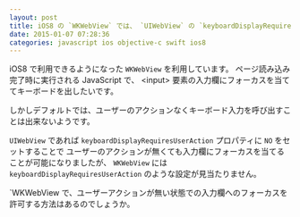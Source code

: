 ```yaml
---
layout: post
title: iOS8 の `WKWebView` では、 `UIWebView` の `keyboardDisplayRequiresUserAction` に似た設定はありますか？
date: 2015-01-07 07:28:36
categories: javascript ios objective-c swift ios8
---
```

<!-- {% raw %} -->
<p>iOS8 で利用できるようになった <code>WKWebView</code> を利用しています。
ページ読み込み完了時に実行される JavaScript で、
&lt;input&gt; 要素の入力欄にフォーカスを当ててキーボードを出したいです。</p>

<p>しかしデフォルトでは、ユーザーのアクションなくキーボード入力を呼び出すことは出来ないようです。</p>

<p><code>UIWebView</code> であれば <code>keyboardDisplayRequiresUserAction</code> プロパティに <code>NO</code> をセットすることで
ユーザーのアクションが無くても入力欄にフォーカスを当てることが可能になりましたが、
<code>WKWebView</code> には <code>keyboardDisplayRequiresUserAction</code> のような設定が見当たりません。</p>

<p>`WKWebView で、ユーザーアクションが無い状態での入力欄へのフォーカスを許可する方法はあるのでしょうか。</p>
<!-- {% endraw %} -->
